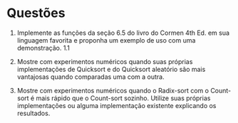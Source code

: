 # Questões


1. Implemente as funções da seção 6.5 do livro do Cormen 4th Ed. em sua linguagem favorita e proponha um exemplo de uso com uma demonstração.
1.1 

2. Mostre com experimentos numéricos quando suas próprias implementações de Quicksort e do Quicksort aleatório são mais vantajosas quando comparadas uma com a outra.

3. Mostre com experimentos numéricos quando o Radix-sort com o Count-sort é mais rápido que o Count-sort sozinho. Utilize suas próprias implementações ou alguma implementação existente explicando os resultados.
